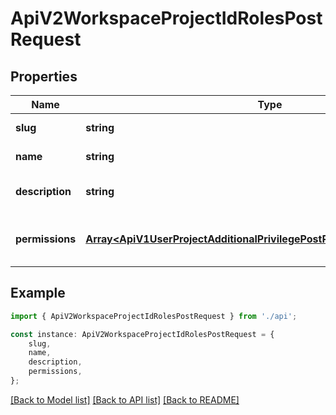 # ApiV2WorkspaceProjectIdRolesPostRequest


## Properties

Name | Type | Description | Notes
------------ | ------------- | ------------- | -------------
**slug** | **string** | The slug of the role. | [default to undefined]
**name** | **string** | The name of the role. | [default to undefined]
**description** | **string** | The description for the role. | [optional] [default to undefined]
**permissions** | [**Array&lt;ApiV1UserProjectAdditionalPrivilegePostRequestPermissionsInner&gt;**](ApiV1UserProjectAdditionalPrivilegePostRequestPermissionsInner.md) | The permissions assigned to the role. | [default to undefined]

## Example

```typescript
import { ApiV2WorkspaceProjectIdRolesPostRequest } from './api';

const instance: ApiV2WorkspaceProjectIdRolesPostRequest = {
    slug,
    name,
    description,
    permissions,
};
```

[[Back to Model list]](../README.md#documentation-for-models) [[Back to API list]](../README.md#documentation-for-api-endpoints) [[Back to README]](../README.md)
